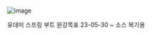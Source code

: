 ![image](https://github.com/2nho/personal-study/assets/97571604/1dc8ad8a-b12b-42fc-a128-1a1af10415b5)

유데미 스프링 부트 완강목표 
23-05-30 ~ 
소스 복기용
